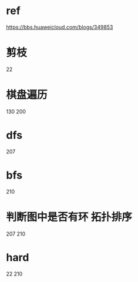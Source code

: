 # ref
https://bbs.huaweicloud.com/blogs/349853

# 剪枝
22

# 棋盘遍历
130  200

# dfs
207

# bfs
210

# 判断图中是否有环 拓扑排序
207  210

# hard
22  210